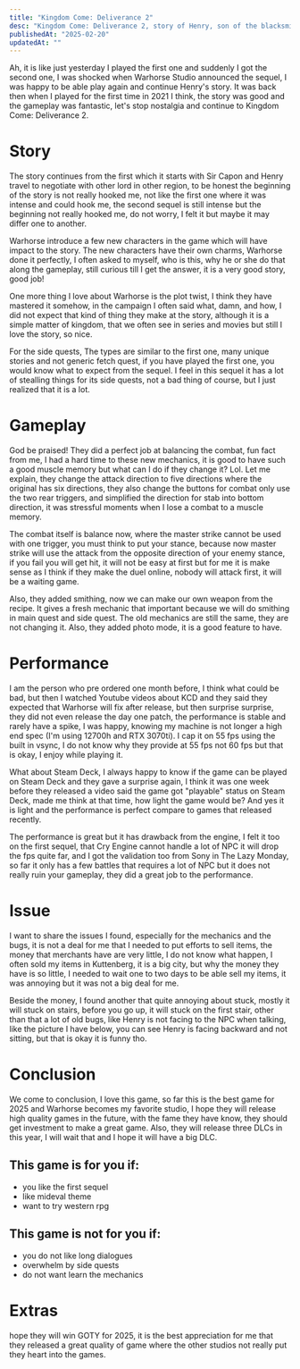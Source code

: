 ```yaml
---
title: "Kingdom Come: Deliverance 2"
desc: "Kingdom Come: Deliverance 2, story of Henry, son of the blacksmith, who search for revenge for his parent."
publishedAt: "2025-02-20"
updatedAt: ""
---
```


Ah, it is like just yesterday I played the first one and suddenly I got the second one, I was shocked when Warhorse Studio announced the sequel, I was happy to be able play again and continue Henry's story. It was back then when I played for the first time in 2021 I think, the story was good and the gameplay was fantastic, let's stop nostalgia and continue to Kingdom Come: Deliverance 2.

# Story

<GithubImage path="kingdomcomedeliverance2/public/1.png" alt="Henry"/>

The story continues from the first which it starts with Sir Capon and Henry travel to negotiate with other lord in other region, to be honest the beginning of the story is not really hooked me, not like the first one where it was intense and could hook me, the second sequel is still intense but the beginning not really hooked me, do not worry, I felt it but maybe it may differ one to another.

Warhorse introduce a few new characters in the game which will have impact to the story. The new characters have their own charms, Warhorse done it perfectly, I often asked to myself, who is this, why he or she do that along the gameplay, still curious till I get the answer, it is a very good story, good job!

One more thing I love about Warhorse is the plot twist, I think they have mastered it somehow, in the campaign I often said what, damn, and how, I did not expect that kind of thing they make at the story, although it is a simple matter of kingdom, that we often see in series and movies but still I love the story, so nice.

For the side quests, The types are similar to the first one, many unique stories and not generic fetch quest, if you have played the first one, you would know what to expect from the sequel. I feel in this sequel it has a lot of stealling things for its side quests, not a bad thing of course, but I just realized that it is a lot.

# Gameplay

God be praised! They did a perfect job at balancing the combat, fun fact from me, I had a hard time to these new mechanics, it is good to have such a good muscle memory but what can I do if they change it? Lol. Let me explain, they change the attack direction to five directions where the original has six directions, they also change the buttons for combat only use the two rear triggers, and simplified the direction for stab into bottom direction, it was stressful moments when I lose a combat to a muscle memory.

<GithubImage path="kingdomcomedeliverance2/public/2.png" alt="Battle"/>

The combat itself is balance now, where the master strike cannot be used with one trigger, you must think to put your stance, because now master strike will use the attack from the opposite direction of your enemy stance, if you fail you will get hit, it will not be easy at first but for me it is make sense as I think if they make the duel online, nobody will attack first, it will be a waiting game.

<GithubImage path="kingdomcomedeliverance2/public/3.png" alt="Smithing"/>

Also, they added smithing, now we can make our own weapon from the recipe. It gives a fresh mechanic that important because we will do smithing in main quest and side quest. The old mechanics are still the same, they are not changing it. Also, they added photo mode, it is a good feature to have.

# Performance

<GithubImage path="kingdomcomedeliverance2/public/4.png" alt="NPC behavior"/>

I am the person who pre ordered one month before, I think what could be bad, but then I watched Youtube videos about KCD and they said they expected that Warhorse will fix after release, but then surprise surprise, they did not even release the day one patch, the performance is stable and rarely have a spike, I was happy, knowing my machine is not longer a high end spec (I'm using 12700h and RTX 3070ti). I cap it on 55 fps using the built in vsync, I do not know why they provide at 55 fps not 60 fps but that is okay, I enjoy while playing it.

What about Steam Deck, I always happy to know if the game can be played on Steam Deck and they gave a surprise again, I think it was one week before they released a video said the game got "playable" status on Steam Deck, made me think at that time, how light the game would be? And yes it is light and the performance is perfect compare to games that released recently.

<GithubImage path="kingdomcomedeliverance2/public/5.png" alt="Katherine"/>

The performance is great but it has drawback from the engine, I felt it too on the first sequel, that Cry Engine cannot handle a lot of NPC it will drop the fps quite far, and I got the validation too from Sony in The Lazy Monday, so far it only has a few battles that requires a lot of NPC but it does not really ruin your gameplay, they did a great job to the performance.

# Issue

<GithubImage path="kingdomcomedeliverance2/public/6.png" alt="Old bug"/>

I want to share the issues I found, especially for the mechanics and the bugs, it is not a deal for me that I needed to put efforts to sell items, the money that merchants have are very little, I do not know what happen, I often sold my items in Kuttenberg, it is a big city, but why the money they have is so little, I needed to wait one to two days to be able sell my items, it was annoying but it was not a big deal for me.

Beside the money, I found another that quite annoying about stuck, mostly it will stuck on stairs, before you go up, it will stuck on the first stair, other than that a lot of old bugs, like Henry is not facing to the NPC when talking, like the picture I have below, you can see Henry is facing backward and not sitting, but that is okay it is funny tho.

# Conclusion

<GithubImage path="kingdomcomedeliverance2/public/7.png" alt="The end"/>

We come to conclusion, I love this game, so far this is the best game for 2025 and Warhorse becomes my favorite studio, I hope they will release high quality games in the future, with the fame they have know, they should get investment to make a great game. Also, they will release three DLCs in this year, I will wait that and I hope it will have a big DLC.

## This game is for you if:

- you like the first sequel
- like mideval theme
- want to try western rpg


## This game is not for you if:

- you do not like long dialogues
- overwhelm by side quests
- do not want learn the mechanics

# Extras

hope they will win GOTY for 2025, it is the best appreciation for me that they released a great quality of game where the other studios not really put they heart into the games.



